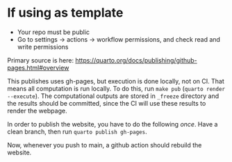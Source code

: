 # If using as template

* Your repo must be public
* Go to settings -> actions -> workflow permissions, and check read and write permissions

Primary source is here: https://quarto.org/docs/publishing/github-pages.html#overview

This publishes uses gh-pages, but execution is done locally, not on CI. That means all computation is run locally. To do this, run `make pub` (`quarto render --execute`). The computational outputs are stored in `_freeze` directory and the results should be committed, since the CI will use these results to render the webpage.

In order to publish the website, you have to do the following *once*. Have a clean branch, then run `quarto publish gh-pages`.

Now, whenever you push to main, a github action should rebuild the website.
